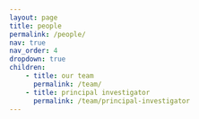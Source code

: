 ```yaml
---
layout: page
title: people
permalink: /people/
nav: true
nav_order: 4
dropdown: true
children:
    - title: our team
      permalink: /team/
    - title: principal investigator
      permalink: /team/principal-investigator
---
```

